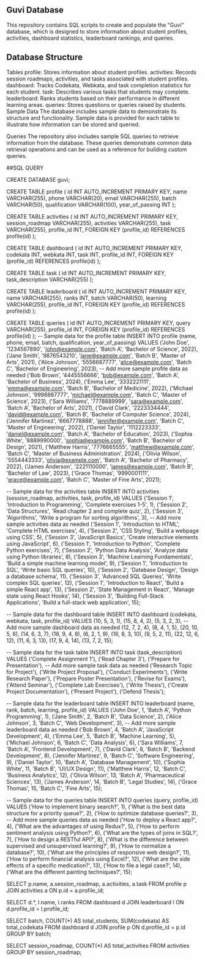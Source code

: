 ## Guvi Database
This repository contains SQL scripts to create and populate the "Guvi" database, which is designed to store information about student profiles, activities, dashboard statistics, leaderboard rankings, and queries.

## Database Structure
Tables
profile: Stores information about student profiles.
activities: Records session roadmaps, activities, and tasks associated with student profiles.
dashboard: Tracks Codekata, Webkata, and task completion statistics for each student.
task: Describes various tasks that students may complete.
leaderboard: Ranks students based on their performance in different learning areas.
queries: Stores questions or queries raised by students.
Sample Data
The database includes sample data to demonstrate its structure and functionality. Sample data is provided for each table to illustrate how information can be stored and queried.

Queries
The repository also includes sample SQL queries to retrieve information from the database. These queries demonstrate common data retrieval operations and can be used as a reference for building custom queries.


##SQL QUERY 

CREATE DATABASE guvi;

CREATE TABLE profile (
    id INT AUTO_INCREMENT PRIMARY KEY,
    name VARCHAR(255),
    phone VARCHAR(20),
    email VARCHAR(255),
    batch VARCHAR(50),
    qualification VARCHAR(100),
    year_of_passing INT
);

CREATE TABLE activities (
    id INT AUTO_INCREMENT PRIMARY KEY,
    session_roadmap VARCHAR(255),
    activities VARCHAR(255),
    task VARCHAR(255),
    profile_id INT,
    FOREIGN KEY (profile_id) REFERENCES profile(id)
);

CREATE TABLE dashboard (
    id INT AUTO_INCREMENT PRIMARY KEY,
    codekata INT,
    webkata INT,
    task INT,
    profile_id INT,
    FOREIGN KEY (profile_id) REFERENCES profile(id)
);

CREATE TABLE task (
    id INT AUTO_INCREMENT PRIMARY KEY,
    task_description VARCHAR(255)
);

CREATE TABLE leaderboard (
    id INT AUTO_INCREMENT PRIMARY KEY,
    name VARCHAR(255),
    ranks INT,
    batch VARCHAR(50),
    learning VARCHAR(255),
    profile_id INT,
    FOREIGN KEY (profile_id) REFERENCES profile(id)
);

CREATE TABLE queries (
    id INT AUTO_INCREMENT PRIMARY KEY,
    query VARCHAR(255),
    profile_id INT,
    FOREIGN KEY (profile_id) REFERENCES profile(id)
);
-- Sample data for the profile table
INSERT INTO profile (name, phone, email, batch, qualification, year_of_passing)
VALUES
    ('John Doe', '1234567890', 'john@example.com', 'Batch A', 'Bachelor of Science', 2022),
    ('Jane Smith', '9876543210', 'jane@example.com', 'Batch B', 'Master of Arts', 2021),
    ('Alice Johnson', '5556667777', 'alice@example.com', 'Batch C', 'Bachelor of Engineering', 2023),
    -- Add more sample profile data as needed
    ('Bob Brown', '4445556666', 'bob@example.com', 'Batch A', 'Bachelor of Business', 2024),
    ('Emma Lee', '3332221111', 'emma@example.com', 'Batch B', 'Bachelor of Medicine', 2022),
    ('Michael Johnson', '9998887777', 'michael@example.com', 'Batch C', 'Master of Science', 2023),
    ('Sara Williams', '7778889999', 'sara@example.com', 'Batch A', 'Bachelor of Arts', 2021),
    ('David Clark', '2223334444', 'david@example.com', 'Batch B', 'Bachelor of Computer Science', 2024),
    ('Jennifer Martinez', '6667778888', 'jennifer@example.com', 'Batch C', 'Master of Engineering', 2022),
    ('Daniel Taylor', '1112223333', 'daniel@example.com', 'Batch A', 'Bachelor of Education', 2023),
    ('Sophia White', '8889990000', 'sophia@example.com', 'Batch B', 'Bachelor of Design', 2021),
    ('Matthew Harris', '7776665555', 'matthew@example.com', 'Batch C', 'Master of Business Administration', 2024),
    ('Olivia Wilson', '5554443333', 'olivia@example.com', 'Batch A', 'Bachelor of Pharmacy', 2022),
    ('James Anderson', '2221110000', 'james@example.com', 'Batch B', 'Bachelor of Law', 2023),
    ('Grace Thomas', '9990001111', 'grace@example.com', 'Batch C', 'Master of Fine Arts', 2021);

-- Sample data for the activities table
INSERT INTO activities (session_roadmap, activities, task, profile_id)
VALUES
    ('Session 1', 'Introduction to Programming', 'Complete exercises 1-5', 1),
    ('Session 2', 'Data Structures', 'Read chapter 2 and complete quiz', 2),
    ('Session 3', 'Algorithms', 'Write a program for sorting algorithms', 3),
    -- Add more sample activities data as needed
    ('Session 1', 'Introduction to HTML', 'Complete HTML exercises', 4),
    ('Session 2', 'CSS Styling', 'Build a webpage using CSS', 5),
    ('Session 3', 'JavaScript Basics', 'Create interactive elements using JavaScript', 6),
    ('Session 1', 'Introduction to Python', 'Complete Python exercises', 7),
    ('Session 2', 'Python Data Analysis', 'Analyze data using Python libraries', 8),
    ('Session 3', 'Machine Learning Fundamentals', 'Build a simple machine learning model', 9),
    ('Session 1', 'Introduction to SQL', 'Write basic SQL queries', 10),
    ('Session 2', 'Database Design', 'Design a database schema', 11),
    ('Session 3', 'Advanced SQL Queries', 'Write complex SQL queries', 12),
    ('Session 1', 'Introduction to React', 'Build a simple React app', 13),
    ('Session 2', 'State Management in React', 'Manage state using React Hooks', 14),
    ('Session 3', 'Building Full-Stack Applications', 'Build a full-stack web application', 15);

-- Sample data for the dashboard table
INSERT INTO dashboard (codekata, webkata, task, profile_id)
VALUES
    (10, 5, 3, 1),
    (15, 8, 4, 2),
    (5, 3, 2, 3),
    -- Add more sample dashboard data as needed
    (12, 7, 2, 4),
    (8, 4, 1, 5),
    (20, 10, 5, 6),
    (14, 6, 3, 7),
    (18, 9, 4, 8),
    (6, 2, 1, 9),
    (16, 8, 3, 10),
    (9, 5, 2, 11),
    (22, 12, 6, 12),
    (11, 6, 3, 13),
    (17, 9, 4, 14),
    (13, 7, 2, 15);

-- Sample data for the task table
INSERT INTO task (task_description)
VALUES
    ('Complete Assignment 1'),
    ('Read Chapter 3'),
    ('Prepare for Presentation'),
    -- Add more sample task data as needed
    ('Research Topic for Project'),
    ('Write Project Proposal'),
    ('Conduct Experiments'),
    ('Write Research Paper'),
    ('Prepare Poster Presentation'),
    ('Revise for Exams'),
    ('Attend Seminar'),
    ('Complete Lab Exercises'),
    ('Write Thesis'),
    ('Create Project Documentation'),
    ('Present Project'),
    ('Defend Thesis');

-- Sample data for the leaderboard table
INSERT INTO leaderboard (name, rank, batch, learning, profile_id)
VALUES
    ('John Doe', 1, 'Batch A', 'Python Programming', 1),
    ('Jane Smith', 2, 'Batch B', 'Data Science', 2),
    ('Alice Johnson', 3, 'Batch C', 'Web Development', 3),
    -- Add more sample leaderboard data as needed
    ('Bob Brown', 4, 'Batch A', 'JavaScript Development', 4),
    ('Emma Lee', 5, 'Batch B', 'Machine Learning', 5),
    ('Michael Johnson', 6, 'Batch C', 'Data Analysis', 6),
    ('Sara Williams', 7, 'Batch A', 'Frontend Development', 7),
    ('David Clark', 8, 'Batch B', 'Backend Development', 8),
    ('Jennifer Martinez', 9, 'Batch C', 'Software Engineering', 9),
    ('Daniel Taylor', 10, 'Batch A', 'Database Management', 10),
    ('Sophia White', 11, 'Batch B', 'UI/UX Design', 11),
    ('Matthew Harris', 12, 'Batch C', 'Business Analytics', 12),
    ('Olivia Wilson', 13, 'Batch A', 'Pharmaceutical Sciences', 13),
    ('James Anderson', 14, 'Batch B', 'Legal Studies', 14),
    ('Grace Thomas', 15, 'Batch C', 'Fine Arts', 15);

-- Sample data for the queries table
INSERT INTO queries (query, profile_id)
VALUES
    ('How to implement binary search?', 1),
    ('What is the best data structure for a priority queue?', 2),
    ('How to optimize database queries?', 3),
    -- Add more sample queries data as needed
    ('How to deploy a React app?', 4),
    ('What are the advantages of using Redux?', 5),
    ('How to perform sentiment analysis using Python?', 6),
    ('What are the types of joins in SQL?', 7),
    ('How to design a RESTful API?', 8),
    ('What is the difference between supervised and unsupervised learning?', 9),
    ('How to normalize a database?', 10),
    ('What are the principles of responsive web design?', 11),
    ('How to perform financial analysis using Excel?', 12),
    ('What are the side effects of a specific medication?', 13),
    ('How to file a legal case?', 14),
    ('What are the different painting techniques?', 15);

SELECT p.name, a.session_roadmap, a.activities, a.task
FROM profile p
JOIN activities a ON p.id = a.profile_id;

SELECT d.*, l.name, l.ranks
FROM dashboard d
JOIN leaderboard l ON d.profile_id = l.profile_id;

SELECT batch, COUNT(*) AS total_students, SUM(codekata) AS total_codekata
FROM dashboard d
JOIN profile p ON d.profile_id = p.id
GROUP BY batch;

SELECT session_roadmap, COUNT(*) AS total_activities
FROM activities
GROUP BY session_roadmap;


